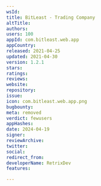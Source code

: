 ```yaml
---
wsId: 
title: BitLeast - Trading Company
altTitle: 
authors: 
users: 100
appId: com.bitleast.web.app
appCountry: 
released: 2021-04-25
updated: 2021-04-30
version: 1.2.1
stars: 
ratings: 
reviews: 
website: 
repository: 
issue: 
icon: com.bitleast.web.app.png
bugbounty: 
meta: removed
verdict: fewusers
appHashes: 
date: 2024-04-19
signer: 
reviewArchive: 
twitter: 
social: 
redirect_from: 
developerName: RetrixDev
features: 

---
```


